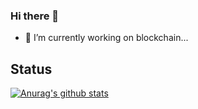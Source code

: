 ### Hi there 👋
- 🔭 I’m currently working on blockchain...
<!--
**19-xiaogao/19-xiaogao** is a ✨ _special_ ✨ repository because its `README.md` (this file) appears on your GitHub profile.

Here are some ideas to get you started:


- 🌱 I’m currently learning ...
- 👯 I’m looking to collaborate on ...
- 🤔 I’m looking for help with ...
- 💬 Ask me about ...
- 📫 How to reach me: ...
- 😄 Pronouns: ...
- ⚡ Fun fact: ...
-->

## Status

[![Anurag's github stats](https://github-readme-stats.vercel.app/api?username=19-xiaogao)](https://github.com/anuraghazra/github-readme-stats)
